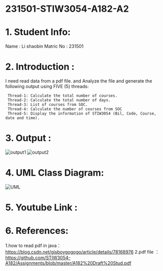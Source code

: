 # 231501-STIW3054-A182-A2
# 1. Student Info:
  Name : Li shaobin
  Matric No : 231501
# 2. Introduction :
  I need read data from a pdf file. and Analyze the file and generate the following output using FIVE (5) threads:

     Thread-1: Calculate the total number of courses.
     Thread-2: Calculate the total number of days.
     Thread-3: List of courses from SOC.
     Thread-4: Calculate the number of courses from SOC
     Thread-5: Display the information of STIW3054 (Bil, Code, Course, date and time).
# 3. Output :
![output1](https://user-images.githubusercontent.com/31913946/55519057-e3ed8780-56a8-11e9-84dd-f4625ad9a30c.png)
![output2](https://user-images.githubusercontent.com/31913946/55519059-e3ed8780-56a8-11e9-82ff-d1c4231d0a3d.png)

# 4. UML Class Diagram:
![UML](https://user-images.githubusercontent.com/31913946/55519115-1a2b0700-56a9-11e9-952c-e5a8613a2512.png)

# 5. Youtube Link :
# 6. References:
1.how to read pdf in java： https://blog.csdn.net/gisboygogogo/article/details/78168976
2.pdf file ：https://github.com/STIW3054-A182/Assignments/blob/master/A182%20Draft%20Stud.pdf
